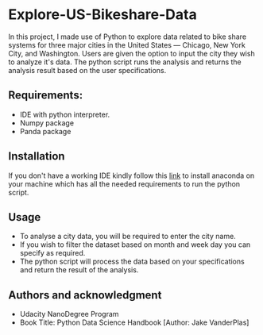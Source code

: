 # Explore-US-Bikeshare-Data
In this project, I made use of Python to explore data related to bike share systems for three major cities in the United States — Chicago, New York City, and Washington.
Users are given the option to input the city they wish to analyze it's data.
The python script runs the analysis and returns the analysis result based on the user specifications.

## Requirements:
- IDE with python interpreter.
- Numpy package
- Panda package

## Installation
If you don't have a working IDE kindly follow this [link](https://docs.anaconda.com/anaconda/install/windows/) to install anaconda on your machine which has all the needed requirements to run the python script.

## Usage
- To analyse a city data, you will be required to enter the city name.
- If you wish to filter the dataset based on month and week day you can specify as required.
- The python script will process the data based on your specifications and return the result of the analysis.
    
## Authors and acknowledgment
- Udacity NanoDegree Program
- Book Title: Python Data Science Handbook [Author: Jake VanderPlas]

